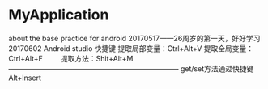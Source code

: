 # MyApplication
about the base practice for android
20170517——26周岁的第一天，好好学习
20170602
     Android studio 快捷键
          提取局部变量：Ctrl+Alt+V
          提取全局变量：Ctrl+Alt+F
          提取方法：Shit+Alt+M
————————————————————————
          get/set方法通过快捷键Alt+Insert
